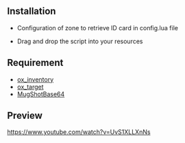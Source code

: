 ## Installation

- Configuration of zone to retrieve ID card in config.lua file

- Drag and drop the script into your resources

## Requirement

- <a href="https://github.com/overextended/ox_inventory" target="_blank">ox_inventory<a>
- <a href="https://github.com/overextended/ox_target" target="_blank">ox_target<a>
- <a href="https://github.com/BaziForYou/MugShotBase64" target="_blank">MugShotBase64<a>

## Preview

https://www.youtube.com/watch?v=UvS1XLLXnNs
